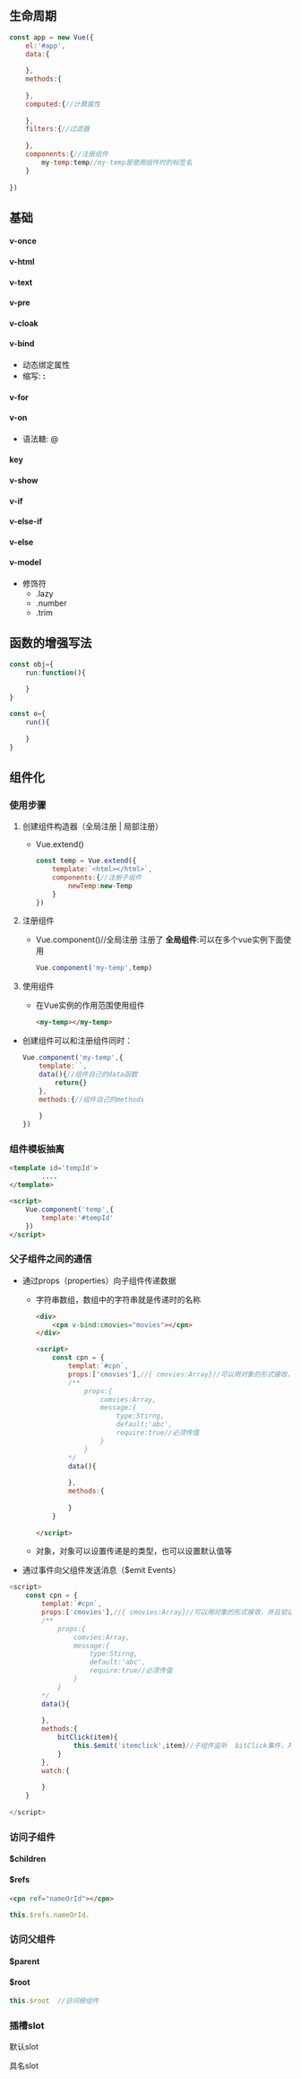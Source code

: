 ## 生命周期



```javascript
const app = new Vue({
    el:'#app',
    data:{
        
    },
    methods:{
        
    },
    computed:{//计算属性
        
    },
    filters:{//过滤器
        
    },
    components:{//注册组件
        my-temp:temp//my-temp是使用组件时的标签名
    }
    
})
```





## 基础

#### v-once

#### v-html

#### v-text

#### v-pre

#### v-cloak



#### v-bind

- 动态绑定属性
- 缩写:   **:**

#### v-for

#### v-on

- 语法糖: @

#### key

#### v-show

#### v-if

#### v-else-if

#### v-else

#### v-model

- 修饰符
  - .lazy
  - .number
  - .trim



## 函数的增强写法

```typescript
const obj={
    run:function(){
        
    }
}

const o={
    run(){
        
    }
}
```

## 组件化

### 使用步骤

1. 创建组件构造器（全局注册  |  局部注册）

   - Vue.extend()

     ```javascript
     const temp = Vue.extend({
         template:`<html></html>`,
         components:{//注册子组件
             newTemp:new-Temp
         }
     })
     ```

     

2. 注册组件

   - Vue.component()//全局注册  注册了 **全局组件**:可以在多个vue实例下面使用

     ```javascript
     Vue.component('my-temp',temp)
     ```

     

3. 使用组件

   - 在Vue实例的作用范围使用组件

     ```html
     <my-temp></my-temp>
     ```



- 创建组件可以和注册组件同时：

  ```javascript
  Vue.component('my-temp',{
      template:``,
      data(){//组件自己的data函数
          return{}
      },
      methods:{//组件自己的methods
          
      }
  })
  ```

  







### 组件模板抽离

```html
<template id='tempId'>
		....
</template>

<script>
	Vue.component('temp',{
        template:'#tempId'
    })
</script>

```



### 父子组件之间的通信

- 通过props（properties）向子组件传递数据

  - 字符串数组，数组中的字符串就是传递时的名称

    ```html
    <div>
        <cpn v-bind:cmovies="movies"></cpn>
    </div>
    
    <script>
    	const cpn = {
            templat:`#cpn`,
            props:['cmovies'],//{ cmovies:Array}//可以用对象的形式接收，并且验证数据类型
            /**
            	props:{
            		comvies:Array,
            		message:{
            			type:Stirng,
            			default:'abc',
            			require:true//必须传值
            		}
            	}
            */
            data(){
                
            },
            methods:{
                
            }
        } 
        
    </script>
    
    ```

    

  - 对象，对象可以设置传递是的类型，也可以设置默认值等

- 通过事件向父组件发送消息（$emit Events）

```javascript
<script>
	const cpn = {
        templat:`#cpn`,
        props:['cmovies'],//{ cmovies:Array}//可以用对象的形式接收，并且验证数据类型
        /**
        	props:{
        		comvies:Array,
        		message:{
        			type:Stirng,
        			default:'abc',
        			require:true//必须传值
        		}
        	}
        */
        data(){
            
        },
        methods:{
            bitClick(item){
                this.$emit('itemclick',item)//子组件监听  bitClick事件，并向父组件发送一个itemclick事件（传递的参数是item）;<cpu></cpu>标签中这样接收 @itemclick="cpnClick(item)"
            }
        },
        watch:{
            
        }
    } 
    
</script>
```



### 访问子组件

#### $children

#### $refs

```html
<cpn ref="nameOrId"></cpn>
```



```javascript
this.$refs.nameOrId. 
```

### 访问父组件

#### $parent

#### $root

```javascript
this.$root  //访问根组件
```



### 插槽slot

默认slot

具名slot





